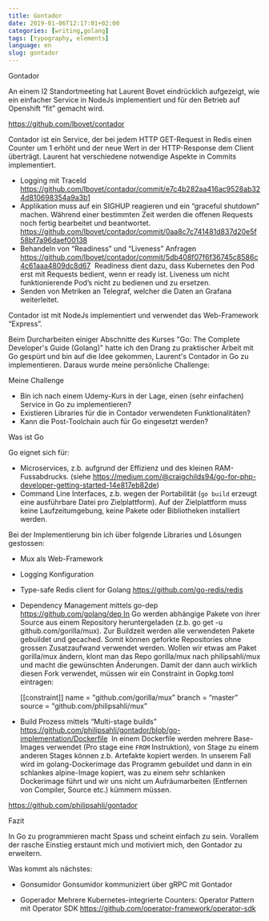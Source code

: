 ```yaml
---
title: Gontador
date: 2019-01-06T12:17:01+02:00
categories: [writing,golang]
tags: [typography, elements]
language: en
slug: gontador
---
```

Gontador

An einem I2 Standortmeeting hat Laurent Bovet eindrücklich aufgezeigt, wie ein einfacher Service in NodeJs implementiert und für den Betrieb auf Openshift “fit” gemacht wird.

https://github.com/lbovet/contador

Contador ist ein Service, der bei jedem HTTP GET-Request in Redis einen Counter um 1 erhöht und der neue Wert in der HTTP-Response dem Client überträgt. Laurent hat verschiedene notwendige Aspekte in Commits implementiert.

* Logging mit TraceId https://github.com/lbovet/contador/commit/e7c4b282aa416ac9528ab324d810698354a9a3b1
* Applikation muss auf ein SIGHUP reagieren und ein “graceful shutdown” machen. Während einer bestimmten Zeit werden die offenen Requests noch fertig bearbeitet und beantwortet. https://github.com/lbovet/contador/commit/0aa8c7c741481d837d20e5f58bf7a96daef00138
* Behandeln von “Readiness” und “Liveness” Anfragen https://github.com/lbovet/contador/commit/5db408f07f6f36745c8586c4c61aaa4809dc8d67  Readiness dient dazu, dass Kubernetes den Pod erst mit Requests bedient, wenn er ready ist. Liveness um nicht funktionierende Pod’s nicht zu bedienen und zu ersetzen.
* Senden von Metriken an Telegraf, welcher die Daten an Grafana weiterleitet.

Contador ist mit NodeJs implementiert und verwendet das Web-Framework “Express”.

Beim Durcharbeiten einiger Abschnitte des Kurses "Go: The Complete Developer's Guide (Golang)" hatte ich den Drang zu praktischer Arbeit mit Go gespürt und bin auf die Idee gekommen, Laurent's Contador in Go zu implementieren. Daraus wurde meine persönliche Challenge:

Meine Challenge

* Bin ich nach einem Udemy-Kurs in der Lage, einen (sehr einfachen) Service in Go zu implementieren?
* Existieren Libraries für die in Contador verwendeten Funktionalitäten?
* Kann die Post-Toolchain auch für Go eingesetzt werden?

Was ist Go

Go eignet sich für:
* Microservices, z.b. aufgrund der Effizienz und des kleinen RAM-Fussabdrucks. (siehe https://medium.com/@craigchilds94/go-for-php-developer-getting-started-14e817eb82de)
* Command Line Interfaces, z.b. wegen der Portabilität (`go build` erzeugt eine ausführbare Datei pro Zielplattform). Auf der Zielplattform muss keine Laufzeitumgebung, keine Pakete oder Bibliotheken installiert werden.

Bei der Implementierung bin ich über folgende Libraries und Lösungen gestossen:

* Mux als Web-Framework
* Logging Konfiguration
* Type-safe Redis client for Golang https://github.com/go-redis/redis 
* Dependency Management mittels go-dep https://github.com/golang/dep In Go werden abhängige Pakete von ihrer Source aus einem Repository heruntergeladen (z.b. go get -u github.com/gorilla/mux). Zur Buildzeit werden alle verwendeten Pakete gebuildet und gecached. Somit können geforkte Repositories ohne grossen Zusatzaufwand verwendet werden. Wollen wir etwas am Paket gorilla/mux ändern, klont man das Repo gorilla/mux nach philipsahli/mux und macht die gewünschten Änderungen. Damit der dann auch wirklich diesen Fork verwendet, müssen wir ein Constraint in Gopkg.toml eintragen:

    [[constraint]]
       name = "github.com/gorilla/mux”
       branch = “master”
       source = "github.com/philipsahli/mux”

* Build Prozess mittels “Multi-stage builds” https://github.com/philipsahli/gontador/blob/go-implementation/Dockerfile  In einem Dockerfile werden mehrere Base-Images verwendet (Pro stage eine `FROM` Instruktion), von Stage zu einem anderen Stages können z.b. Artefakte kopiert werden. In unserem Fall wird im golang-Dockerimage das Programm gebuildet und dann in ein schlankes alpine-Image kopiert, was zu einem sehr schlanken Dockerimage führt und wir uns nicht um Aufräumarbeiten (Entfernen von Compiler, Source etc.) kümmern müssen.

https://github.com/philipsahli/gontador

Fazit

In Go zu programmieren macht Spass und scheint einfach zu sein. Vorallem der rasche Einstieg erstaunt mich und motiviert mich, den Gontador zu erweitern. 

Was kommt als nächstes:

- Gonsumidor Gonsumidor kommuniziert über gRPC mit Gontador

- Goperador Mehrere Kubernetes-integrierte Counters: Operator Pattern mit Operator SDK https://github.com/operator-framework/operator-sdk 

